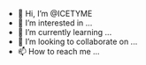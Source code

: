 - 👋 Hi, I’m @ICETYME
- 👀 I’m interested in ...
- 🌱 I’m currently learning ...
- 💞️ I’m looking to collaborate on ...
- 📫 How to reach me ...

<!---
ICETYME/ICETYME is a ✨ special ✨ repository because its `README.md` (this file) appears on your GitHub profile.
You can click the Preview link to take a look at your changes.
--->
